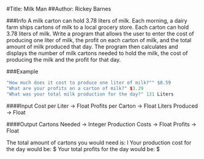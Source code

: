 #Title: Milk Man
##Author: Rickey Barnes
 
###Info
A milk carton can hold 3.78 liters of milk. Each morning, a dairy
farm ships cartons of milk to a local grocery store. Each carton can
hold 3.78 liters of milk. Write a program that allows the user to
enter the cost of producing one liter of milk, the profit on each
carton of milk, and the total amount of milk produced that day.
The program then calculates and displays the number of milk cartons
needed to hold the milk, the cost of producing the milk and the
profit for that day.

###Example
```c++
"How much does it cost to produce one liter of milk?"" $0.59
"What are your profits on a carton of milk?" $3.29
"What was your total milk production for the day?" 131 Liters
```


####Input
Cost per Liter -> Float
Profits per Carton -> Float
Liters Produced -> Float

####Output
Cartons Needed -> Integer
Production Costs -> Float
Profits -> Float



The total amount of cartons you would need is: l
Your production cost for the day would be: $
Your total profits for the day would be: $